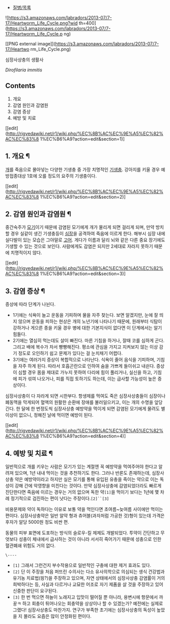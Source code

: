   * [질병/목록](%EC%A7%88%EB%B3%91/%EB%AA%A9%EB%A1%9D.md)  

![https://s3.amazonaws.com/labradors/2013-07/7-17/Heartworm_Life_Cycle.png?wid
th=400](https://s3.amazonaws.com/labradors/2013-07/7-17/Heartworm_Life_Cycle.p
ng)

[[PNG external image]](https://s3.amazonaws.com/labradors/2013-07/7-17/Heartwo
rm_Life_Cycle.png)

심장사상충의 생활사

_Dirofilaria immitis_

## Contents

    

1. 개요 
2. 감염 원인과 감염원 
3. 감염 증상 
4. 예방 및 치료 

[[edit](http://rigvedawiki.net/r1/wiki.php/%EC%8B%AC%EC%9E%A5%EC%82%AC%EC%83%8
1%EC%B6%A9?action=edit&section=1)]

## 1. 개요 ¶

[개](%EA%B0%9C.md)를 죽음으로 몰아넣는 다양한 기생충 중 가장 치명적인
[기생충](%EA%B8%B0%EC%83%9D%EC%B6%A9.md). 강아지를 키울 경우 예방접종대상 1호에 오를 정도의 요주의
기생충이다.

  

[[edit](http://rigvedawiki.net/r1/wiki.php/%EC%8B%AC%EC%9E%A5%EC%82%AC%EC%83%8
1%EC%B6%A9?action=edit&section=2)]

## 2. 감염 원인과 감염원 ¶

중간숙주가 [모기](%EB%AA%A8%EA%B8%B0.md)이기 때문에 감염된 모기에게 개가 물리게 되면 걸리게 되며, 만약 방치할
경우 실같이 생긴 기생충등이 [심장](%EC%8B%AC%EC%9E%A5.md)을 공격하여 죽음에 이르게 한다. 해부시 심장 내에
실다발이 있는 모습은 그야말로 [고어](%EA%B3%A0%EC%96%B4.md). 게다가 이름과 달리 뇌와 같은 다른 중요 장기에도
기생할 수 있는 것으로 보인다. 사람에게도 감염은 되지만 2세대로 자라지 못하기 때문에 치명적이지 않다.

  

[[edit](http://rigvedawiki.net/r1/wiki.php/%EC%8B%AC%EC%9E%A5%EC%82%AC%EC%83%8
1%EC%B6%A9?action=edit&section=3)]

## 3. 감염 증상 ¶

증상에 따라 단계가 나뉜다.

  

  * 1기에는 식욕이 늘고 운동을 기피하며 물을 자주 찾는다. 보면 알겠지만, 눈에 잘 띄지 않으며 운동을 피하는 현상은 개의 노년기에 나타나기 때문에, 원래부터 식탐이 강하거나 게으른 종을 키울 경우 병에 대한 기본지식이 없다면 이 단계에서는 알기 힘들다.
  * 2기에는 열심히 먹는데도 살이 빠진다. 마른 기침을 하거나, 잘때 코를 심하게 곤다. 그리고 배에 복수가 차서 빵빵해진다. 평소에 관심을 가지고 지켜보지 않는 이상 감기 정도로 오인하기 쉽고 문제가 있다는 걸 눈치채기 어렵다.
  * 3기에는 여러가지 증상이 복합적으로 나타난다. 식욕이 줄어 음식을 기피하며, 기침을 자주 하게 된다. 따라서 호흡곤란으로 인하여 숨을 가쁘게 들이쉬고 내쉰다. 증상이 심할 경우 몸을 제대로 가누지 못하여 다리에 힘이 풀리거나, 실신을 하고, 기침에 피가 섞여 나오거나, 피를 직접 토하기도 하는데, 이는 급사할 가능성이 높은 증상이다.  

심장사상충이 다 자라게 되면 시한부다. 항생제를 먹여도 죽은 심장사상충들이 심장이나 폐동맥을 막게되어 혈액의 원활한 순환에 장애를
불러일으키고, 이는 개의 수명을 앞당긴다. 한 달에 한 번정도씩 심장사상충 예방약을 먹이게 되면 감염된 모기에게 물려도 별 이상이 없으니,
정해진 날에 먹이면 예방이 된다.

  

[[edit](http://rigvedawiki.net/r1/wiki.php/%EC%8B%AC%EC%9E%A5%EC%82%AC%EC%83%8
1%EC%B6%A9?action=edit&section=4)]

## 4. 예방 및 치료 ¶

일반적으로 개를 키우는 사람은 모기가 있는 계절엔 꼭 예방약을 먹여주어야 한다고 알려져 있으며, 1년 내내 먹이는 것을 추천하기도 한다.
그러나 반론도 존재하는데, 심장사상충 약은 예방약이라고 하지만 실은 모기를 통해 유입된 유충을 죽이는 약으로 이는 독성이 강해 간에 악영향을
미친다는 것이다. 만약 심장사상충에 감염되었더라도 빠르게 진단한다면 죽음에 이르는 경우는 거의 없으며 독한 약`[1]`을 먹이기 보다는
1년에 몇 차례 정기적으로 검진하는 편이 낫다는 주장이다.`[2]``[3]`

  

비용문제와 약이 독하다는 이유로 보통 약을 먹인다면 초여름~늦여름 사이에만 먹이는 편이다. 심장사상충약은 일반 알약 형과 츄어블(과자처럼
가공한 것)형이 있는데 가격은 후자가 알당 5000원 정도 비싼 편.

  

동물의 피부 표면에 도포하는 방식의 슬로우-킬 제제도 개발되었다. 투약이 간단하고 무엇보다 성충이 체내에서 급사하는 것이 아니라 서서히
죽어가기 때문에 성충으로 인한 혈관폐쇄 위험도 거의 없다.

  

`\----`

  * `[1]` 그래서 그런건지 부수작용으로 일반적인 구충에 대한 제거 효과도 있다.
  * `[2]` 단 이 주장을 처음 퍼뜨린 수의사는 다소 유사의학으로 의심되는 생식 건강법과 유기농 치료법(읭?)을 주장하고 있으며, 자연 상태에서의 심장사상충 감염률이 거의 희박하다는 등, 사실과 다르거나 교묘한 어조로 자기 제품을 살 것을 주장하고 있어 신중한 판단이 요구된다.
  * `[3]` 한 번 먹으면 하늘이 노래지고 입맛이 떨어질 뿐 아니라, 용변시에 항문에서 까꿍ㅋ 하고 회충이 튀어나오는 회충약을 상상이나 할 수 있겠는가? 예전에는 실제로 그랬다! 심장사상충도 마찬가지. 연구가 부족한 초기에는 심장사상충의 독성이 높았을 지 몰라도 요즘은 많이 안정화된 편이다.

